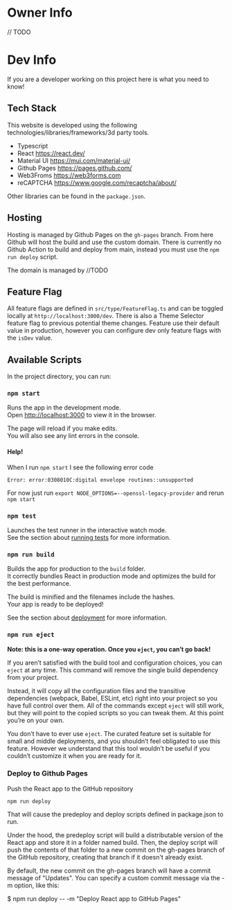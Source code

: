 # Owner Info
// TODO

# Dev Info
If you are a developer working on this project here is what you need to know!

## Tech Stack
This website is developed using the following technologies/libraries/frameworks/3d party tools. 

- Typescript
- React https://react.dev/
- Material UI https://mui.com/material-ui/
- Github Pages https://pages.github.com/
- Web3Froms https://web3forms.com
- reCAPTCHA https://www.google.com/recaptcha/about/

Other libraries can be found in the `package.json`.

## Hosting

Hosting is managed by Github Pages on the `gh-pages` branch.
From here Github will host the build and use the custom domain.
There is currently  no Github Action to build and deploy from main, instead you must use the `npm run deploy` script.

The domain is managed by //TODO

## Feature Flag
All feature flags are defined in `src/type/FeatureFlag.ts` and can be toggled locally at `http://localhost:3000/dev`.
There is also a Theme Selector feature flag to previous potential theme changes. Feature use their default value in production,
however you can configure dev only feature flags with the `isDev` value. 

## Available Scripts

In the project directory, you can run:

### `npm start`

Runs the app in the development mode.\
Open [http://localhost:3000](http://localhost:3000) to view it in the browser.

The page will reload if you make edits.\
You will also see any lint errors in the console.

#### Help!
When I run `npm start` I see the following error code

```Error: error:0308010C:digital envelope routines::unsupported```

For now just run `export NODE_OPTIONS=--openssl-legacy-provider` and rerun `npm start`

### `npm test`

Launches the test runner in the interactive watch mode.\
See the section about [running tests](https://facebook.github.io/create-react-app/docs/running-tests) for more information.

### `npm run build`

Builds the app for production to the `build` folder.\
It correctly bundles React in production mode and optimizes the build for the best performance.

The build is minified and the filenames include the hashes.\
Your app is ready to be deployed!

See the section about [deployment](https://facebook.github.io/create-react-app/docs/deployment) for more information.

### `npm run eject`

**Note: this is a one-way operation. Once you `eject`, you can’t go back!**

If you aren’t satisfied with the build tool and configuration choices, you can `eject` at any time. This command will remove the single build dependency from your project.

Instead, it will copy all the configuration files and the transitive dependencies (webpack, Babel, ESLint, etc) right into your project so you have full control over them. All of the commands except `eject` will still work, but they will point to the copied scripts so you can tweak them. At this point you’re on your own.

You don’t have to ever use `eject`. The curated feature set is suitable for small and middle deployments, and you shouldn’t feel obligated to use this feature. However we understand that this tool wouldn’t be useful if you couldn’t customize it when you are ready for it.

### Deploy to Github Pages

Push the React app to the GitHub repository

`npm run deploy`

That will cause the predeploy and deploy scripts defined in package.json to run.

Under the hood, the predeploy script will build a distributable version of the React app and store it in a folder named build. Then, the deploy script will push the contents of that folder to a new commit on the gh-pages branch of the GitHub repository, creating that branch if it doesn't already exist.

By default, the new commit on the gh-pages branch will have a commit message of "Updates". You can specify a custom commit message via the -m option, like this:

$ npm run deploy -- -m "Deploy React app to GitHub Pages"
